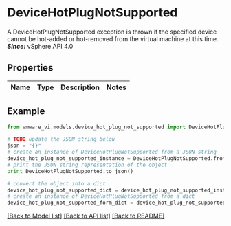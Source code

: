 # DeviceHotPlugNotSupported

A DeviceHotPlugNotSupported exception is thrown if the specified device cannot be hot-added or hot-removed from the virtual machine at this time.  ***Since:*** vSphere API 4.0 

## Properties
Name | Type | Description | Notes
------------ | ------------- | ------------- | -------------

## Example

```python
from vmware_vi.models.device_hot_plug_not_supported import DeviceHotPlugNotSupported

# TODO update the JSON string below
json = "{}"
# create an instance of DeviceHotPlugNotSupported from a JSON string
device_hot_plug_not_supported_instance = DeviceHotPlugNotSupported.from_json(json)
# print the JSON string representation of the object
print DeviceHotPlugNotSupported.to_json()

# convert the object into a dict
device_hot_plug_not_supported_dict = device_hot_plug_not_supported_instance.to_dict()
# create an instance of DeviceHotPlugNotSupported from a dict
device_hot_plug_not_supported_form_dict = device_hot_plug_not_supported.from_dict(device_hot_plug_not_supported_dict)
```
[[Back to Model list]](../README.md#documentation-for-models) [[Back to API list]](../README.md#documentation-for-api-endpoints) [[Back to README]](../README.md)


